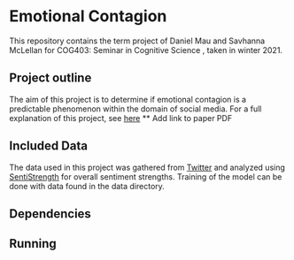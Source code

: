 # Emotional Contagion

This repository contains the term project of Daniel Mau and Savhanna McLellan for COG403: Seminar in Cognitive Science , taken in winter 2021.


## Project outline
The aim of this project is to determine if emotional contagion is a predictable phenomenon within the domain of social media. 
For a full explanation of this project, see [here]() ** Add link to paper PDF

## Included Data
The data used in this project was gathered from [Twitter](https://developer.twitter.com/en/docs/twitter-api) and analyzed using [SentiStrength](http://sentistrength.wlv.ac.uk/) for overall sentiment strengths.  Training of the model can be done with data found in the data directory.


## Dependencies


## Running
